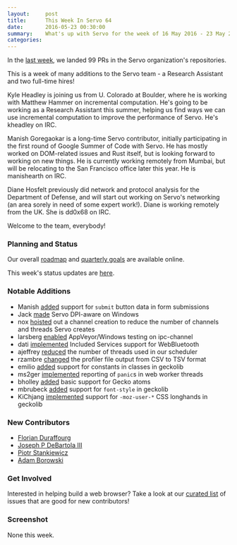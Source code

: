 ```yaml
---
layout:     post
title:      This Week In Servo 64
date:       2016-05-23 00:30:00
summary:    What's up with Servo for the week of 16 May 2016 - 23 May 2016
categories:
---
```


In the [last week](https://github.com/pulls?page=1&q=is%3Apr+is%3Amerged+closed%3A2016-05-16..2016-05-23+user%3Aservo), we landed 99 PRs in the Servo organization's repositories.

This is a week of many additions to the Servo team - a Research Assistant and two full-time hires!

Kyle Headley is joining us from U. Colorado at Boulder, where he is working with Matthew Hammer on incremental computation. He's going to be working as a Research Assistant this summer, helping us find ways we can use incremental computation to improve the performance of Servo. He's kheadley on IRC.

Manish Goregaokar is a long-time Servo contributor, initially participating in the first round of Google Summer of Code with Servo. He has mostly worked on DOM-related issues and Rust itself, but is looking forward to working on new things. He is currently working remotely from Mumbai, but will be relocating to the San Francisco office later this year. He is manishearth on IRC.

Diane Hosfelt previously did network and protocol analysis for the Department of Defense, and will start out working on Servo's networking (an area sorely in need of some expert work!). Diane is working remotely from the UK. She is dd0x68 on IRC.

Welcome to the team, everybody!

### Planning and Status

Our overall [roadmap](https://github.com/servo/servo/wiki/Roadmap) and [quarterly goals](https://docs.google.com/document/d/1JMOtVkRtb-s7auoQdnX810HGglkMK054LTXOo0_rdrU/pub) are available online.

This week's status updates are [here](http://statusupdates.dev.mozaws.net/project/servo).

### Notable Additions

- Manish [added](https://github.com/servo/servo/pull/11333) support for `submit` button data in form submissions
- Jack [made](https://github.com/servo/servo/pull/11314) Servo DPI-aware on Windows
- nox [hoisted](https://github.com/servo/servo/pull/11313) out a channel creation to reduce the number of channels and threads Servo creates
- larsberg [enabled](https://github.com/servo/saltfs/pull/380) AppVeyor/Windows testing on ipc-channel
- dati [implemented](https://github.com/servo/devices/pull/13) Included Services support for WebBluetooth
- ajeffrey [reduced](https://github.com/servo/servo/pull/11283) the number of threads used in our scheduler
- rzambre [changed](https://github.com/servo/servo/pull/11282) the profiler file output from CSV to TSV format
- emilio [added](https://github.com/servo/servo/pull/11245) support for constants in classes in geckolib
- ms2ger [implemented](https://github.com/servo/servo/pull/11244) reporting of `panic`s in web worker threads
- bholley [added](https://github.com/servo/servo/pull/11242) basic support for Gecko atoms
- mbrubeck [added](https://github.com/servo/servo/pull/11240) support for `font-style` in geckolib
- KiChjang [implemented](https://github.com/servo/servo/pull/11222) support for `-moz-user-*` CSS longhands in geckolib


### New Contributors

- [Florian Duraffourg](https://github.com/fduraffourg)
- [Joseph P DeBartola III](https://github.com/josephpd3)
- [Piotr Stankiewicz](https://github.com/s-baldrick)
- [Adam Borowski](https://github.com/kilobyte)

### Get Involved

Interested in helping build a web browser? Take a look at our [curated list](https://starters.servo.org/) of issues that are good for new contributors!

### Screenshot

None this week.
